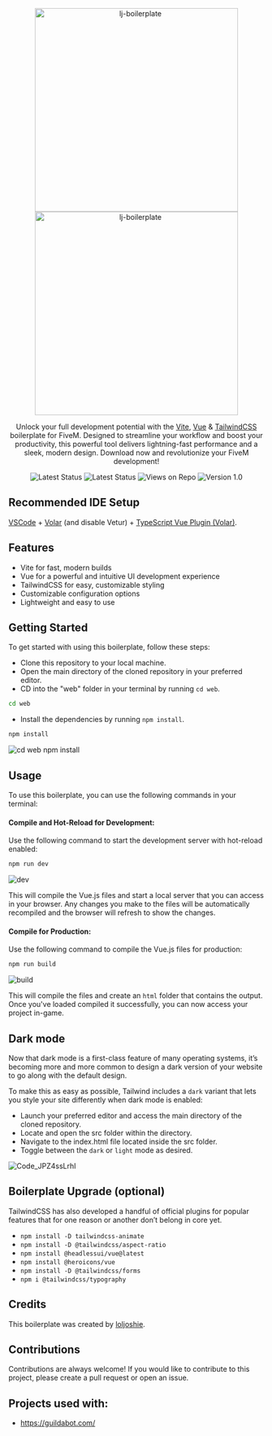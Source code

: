 <p align="center">
  <a href="https://github.com/loljoshie/lj-boilerplate/#gh-light-mode-only" target="_blank">
    <img src="https://user-images.githubusercontent.com/91661118/233499718-11d46bc9-0691-4e1c-9dc0-45dd84f0092d.svg" alt="lj-boilerplate" width="400">
  </a>
  <a href="https://github.com/loljoshie/lj-boilerplate/#gh-dark-mode-only" target="_blank">
    <img src="https://user-images.githubusercontent.com/91661118/233499762-71b7c870-4c54-4312-b64f-26f006336317.svg" alt="lj-boilerplate" width="400">
  </a>
</p>

<p align="center">
Unlock your full development potential with the <a href="https://vitejs.dev/">Vite</a>, <a href="https://vuejs.org/">Vue</a> & <a href="https://tailwindcss.com/">TailwindCSS</a> boilerplate for FiveM. Designed to streamline your workflow and boost your productivity, this powerful tool delivers lightning-fast performance and a sleek, modern design. Download now and revolutionize your FiveM development!
<p>
<!--
<p align="center">
  <a href="https://heroicons.com"><strong>Something epic coming soon &rarr;</strong></a>
</p>
-->
<p align="center">
    <img src="https://img.shields.io/badge/framework-standalone-important" alt="Latest Status">
    <img src="https://img.shields.io/badge/status-working-brightgreen.svg" alt="Latest Status">
    <img src="https://img.shields.io/badge/views-151-blue.svg" alt="Views on Repo">
    <img src="https://img.shields.io/badge/version-1.0-blueviolet.svg" alt="Version 1.0">
</p>

## Recommended IDE Setup
[VSCode](https://code.visualstudio.com/) + [Volar](https://marketplace.visualstudio.com/items?itemName=johnsoncodehk.volar) (and disable Vetur) + [TypeScript Vue Plugin (Volar)](https://marketplace.visualstudio.com/items?itemName=johnsoncodehk.vscode-typescript-vue-plugin).

## Features
* Vite for fast, modern builds
* Vue for a powerful and intuitive UI development experience
* TailwindCSS for easy, customizable styling
* Customizable configuration options
* Lightweight and easy to use

## Getting Started
To get started with using this boilerplate, follow these steps:

* Clone this repository to your local machine.
* Open the main directory of the cloned repository in your preferred editor.
* CD into the "web" folder in your terminal by running `cd web`.
```sh
cd web
```
* Install the dependencies by running `npm install`.
```sh
npm install
```

![cd web npm install](https://user-images.githubusercontent.com/91661118/233503622-4a8a847d-80d4-441c-8e72-458851ad3531.gif)

## Usage
To use this boilerplate, you can use the following commands in your terminal:

#### Compile and Hot-Reload for Development:
Use the following command to start the development server with hot-reload enabled:

```sh
npm run dev
```

![dev](https://user-images.githubusercontent.com/91661118/233505518-195efbab-6e65-481c-939f-826eb4c9c76f.gif)

This will compile the Vue.js files and start a local server that you can access in your browser. Any changes you make to the files will be automatically recompiled and the browser will refresh to show the changes.

#### Compile for Production:
Use the following command to compile the Vue.js files for production:

```sh
npm run build
```

![build](https://user-images.githubusercontent.com/91661118/233505563-0dfecd20-dcea-4f6f-a127-e1dcf4163422.gif)

This will compile the files and create an `html` folder that contains the output. Once you've loaded compiled it successfully, you can now access your project in-game.

## Dark mode
Now that dark mode is a first-class feature of many operating systems, it’s becoming more and more common to design a dark version of your website to go along with the default design.

To make this as easy as possible, Tailwind includes a `dark` variant that lets you style your site differently when dark mode is enabled:

* Launch your preferred editor and access the main directory of the cloned repository.
* Locate and open the src folder within the directory.
* Navigate to the index.html file located inside the src folder.
* Toggle between the `dark` or `light` mode as desired.

![Code_JPZ4ssLrhI](https://user-images.githubusercontent.com/91661118/233740972-5d0bbcce-d677-4e08-8a60-fc38efa99e8c.gif)

## Boilerplate Upgrade (optional)
TailwindCSS has also developed a handful of official plugins for popular features that for one reason or another don’t belong in core yet.

* ```npm install -D tailwindcss-animate```
* ```npm install -D @tailwindcss/aspect-ratio```
* ```npm install @headlessui/vue@latest```
* ```npm install @heroicons/vue```
* ```npm install -D @tailwindcss/forms```
* ```npm i @tailwindcss/typography```

## Credits
This boilerplate was created by <a href="https://heroicons.com/" target="_blank">loljoshie</a>.

## Contributions
Contributions are always welcome! If you would like to contribute to this project, please create a pull request or open an issue.

## Projects used with:
* https://guildabot.com/
